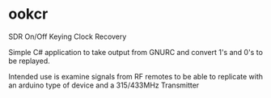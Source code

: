 # ookcr
SDR On/Off Keying Clock Recovery

Simple C# application to take output from GNURC and convert 1's and 0's to be replayed.

Intended use is examine signals from RF remotes to be able to replicate with an arduino type of device and a 315/433MHz Transmitter
